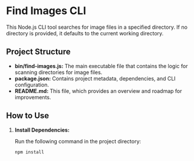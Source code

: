 # Find Images CLI

This Node.js CLI tool searches for image files in a specified directory. If no directory is provided, it defaults to the current working directory.

## Project Structure

- **bin/find-images.js:** The main executable file that contains the logic for scanning directories for image files.
- **package.json:** Contains project metadata, dependencies, and CLI configuration.
- **README.md:** This file, which provides an overview and roadmap for improvements.

## How to Use

1. **Install Dependencies:**

   Run the following command in the project directory:
   ```bash
   npm install
